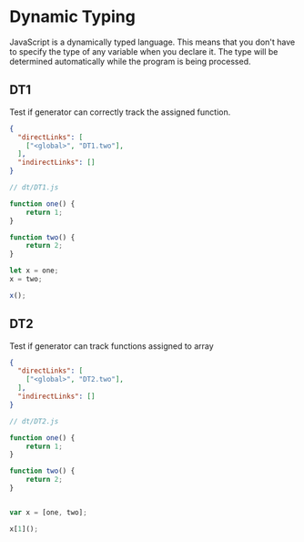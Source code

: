 # Dynamic Typing

JavaScript is a dynamically typed language. This means that you don't have to specify the type of any variable when you declare it.
The type will be determined automatically while the program is being processed.

## DT1
[//]: # (MAIN: global)
Test if generator can correctly track the assigned function.

```json
{
  "directLinks": [
    ["<global>", "DT1.two"],
  ],
  "indirectLinks": []
}
```
```js
// dt/DT1.js

function one() {
    return 1;
}

function two() {
    return 2;
}

let x = one;
x = two;

x();
```
[//]: # (END)

## DT2
[//]: # (MAIN: global)
Test if generator can track functions assigned to array

```json
{
  "directLinks": [
    ["<global>", "DT2.two"],
  ],
  "indirectLinks": []
}
```
```js
// dt/DT2.js

function one() {
    return 1;
}

function two() {
    return 2;
}


var x = [one, two];

x[1]();
```
[//]: # (END)
